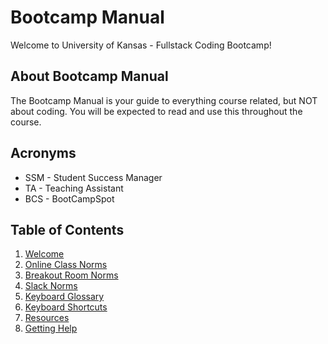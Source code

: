 # Bootcamp Manual

Welcome to University of Kansas - Fullstack Coding Bootcamp!

## About Bootcamp Manual

The Bootcamp Manual is your guide to everything course related, but NOT about coding. You will be expected to read and use this throughout the course.

## Acronyms

- SSM - Student Success Manager
- TA - Teaching Assistant
- BCS - BootCampSpot

## Table of Contents

1. [Welcome](README.md)
1. [Online Class Norms](02-Online-Class-Norms.md)
1. [Breakout Room Norms](03-Breakout-Room-Norms.md)
1. [Slack Norms](04-Slack-Norms.md)
1. [Keyboard Glossary](05-Keyboard-Glossary.md)
1. [Keyboard Shortcuts](06-Keyboard-Shortcuts.md)
1. [Resources](07-Resources.md)
1. [Getting Help](08-Getting-Help.md)
